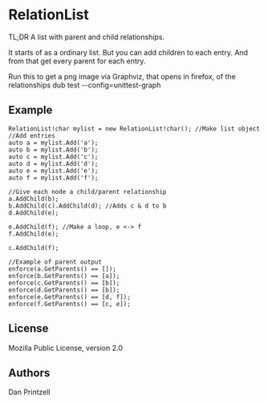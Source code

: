 RelationList
============

TL;DR A list with parent and child relationships.

It starts of as a ordinary list.
But you can add children to each entry.
And from that get every parent for each entry.

Run this to get a png image via Graphviz, that opens in firefox, of the relationships
	dub test --config=unittest-graph


Example
-------

	RelationList!char mylist = new RelationList!char(); //Make list object
	//Add entries
	auto a = mylist.Add('a');
	auto b = mylist.Add('b');
	auto c = mylist.Add('c');
	auto d = mylist.Add('d');
	auto e = mylist.Add('e');
	auto f = mylist.Add('f');

	//Give each node a child/parent relationship
	a.AddChild(b);
	b.AddChild(c).AddChild(d); //Adds c & d to b
	d.AddChild(e);

	e.AddChild(f); //Make a loop, e <-> f
	f.AddChild(e);

	c.AddChild(f);

	//Example of parent output
	enforce(a.GetParents() == []);
	enforce(b.GetParents() == [a]);
	enforce(c.GetParents() == [b]);
	enforce(d.GetParents() == [b]);
	enforce(e.GetParents() == [d, f]);
	enforce(f.GetParents() == [c, e]);

License
-------
Mozilla Public License, version 2.0

Authors
-------
Dan Printzell
